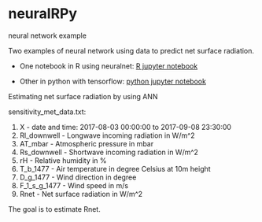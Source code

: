 # neuralRPy
neural network example 


Two examples of neural network using data to predict net surface radiation.
- One notebook in R using neuralnet:
[R jupyter notebook](../blob/master/neuralnet_sensitivity_met_data.ipynb)

- Other in python with tensorflow:
[python jupyter notebook](../blob/master/tensorflowPy.ipynb)


Estimating net surface radiation by using ANN

sensitivity_met_data.txt:
1. X - date and time: 2017-08-03 00:00:00 to 2017-09-08 23:30:00
2. Rl_downwell - Longwave incoming radiation in W/m^2
3. AT_mbar - Atmospheric pressure in mbar
4. Rs_downwell - Shortwave incoming radiation in W/m^2
5. rH - Relative humidity in %
6. T_b_1477 - Air temperature in degree Celsius at 10m height
7. D_g_1477 - Wind direction in degree
8. F_1_s_g_1477 - Wind speed in m/s
9. Rnet - Net surface radiation in W/m^2


The goal is to estimate Rnet. 
